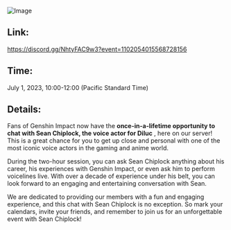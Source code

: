 ![Image](https://d1uyo0yzpsnvfq.cloudfront.net/4586/0/blocks/8165b744-b38c-46a0-953e-78a6b262e48b/diluc-2.jpg)

## Link:

https://discord.gg/NhtyFAC9w3?event=1102054015568728156

## Time:

July 1, 2023, 10:00-12:00 (Pacific Standard Time)

## Details:

Fans of Genshin Impact now have the  **once-in-a-lifetime opportunity to chat with Sean Chiplock, the voice actor for Diluc** , here on our server! This is a great chance for you to get up close and personal with one of the most iconic voice actors in the gaming and anime world.

During the two-hour session, you can ask Sean Chiplock anything about his career, his experiences with Genshin Impact, or even ask him to perform voicelines live. With over a decade of experience under his belt, you can look forward to an engaging and entertaining conversation with Sean.

We are dedicated to providing our members with a fun and engaging experience, and this chat with Sean Chiplock is no exception. So mark your calendars, invite your friends, and remember to join us for an unforgettable event with Sean Chiplock!

